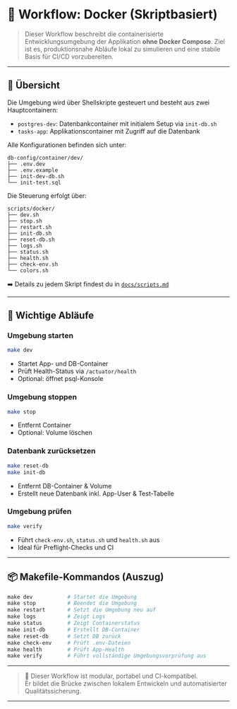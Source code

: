 # 🐳 **Workflow: Docker (Skriptbasiert)**

> Dieser Workflow beschreibt die containerisierte Entwicklungsumgebung der Applikation **ohne Docker Compose**. Ziel ist es, produktionsnahe Abläufe lokal zu simulieren und eine stabile Basis für CI/CD vorzubereiten.

---

## 🔹 Übersicht

Die Umgebung wird über Shellskripte gesteuert und besteht aus zwei Hauptcontainern:

- `postgres-dev`: Datenbankcontainer mit initialem Setup via `init-db.sh`
- `tasks-app`: Applikationscontainer mit Zugriff auf die Datenbank

Alle Konfigurationen befinden sich unter:

```plaintext
db-config/container/dev/
├── .env.dev
├── .env.example
├── init-dev-db.sh
└── init-test.sql
```

Die Steuerung erfolgt über:

```plaintext
scripts/docker/
├── dev.sh
├── stop.sh
├── restart.sh
├── init-db.sh
├── reset-db.sh
├── logs.sh
├── status.sh
├── health.sh
├── check-env.sh
└── colors.sh
```

➡️ Details zu jedem Skript findest du in [`docs/scripts.md`](scripts.md)

---

## 🧪 Wichtige Abläufe

### Umgebung starten

```bash
make dev
```

- Startet App- und DB-Container
- Prüft Health-Status via `/actuator/health`
- Optional: öffnet psql-Konsole

### Umgebung stoppen

```bash
make stop
```

- Entfernt Container
- Optional: Volume löschen

### Datenbank zurücksetzen

```bash
make reset-db
make init-db
```

- Entfernt DB-Container & Volume
- Erstellt neue Datenbank inkl. App-User & Test-Tabelle

### Umgebung prüfen

```bash
make verify
```

- Führt `check-env.sh`, `status.sh` und `health.sh` aus
- Ideal für Preflight-Checks und CI

---

## 📦 Makefile-Kommandos (Auszug)

```makefile
make dev           # Startet die Umgebung
make stop          # Beendet die Umgebung
make restart       # Setzt die Umgebung neu auf
make logs          # Zeigt Logs
make status        # Zeigt Containerstatus
make init-db       # Erstellt DB-Container
make reset-db      # Setzt DB zurück
make check-env     # Prüft .env-Dateien
make health        # Prüft App-Health
make verify        # Führt vollständige Umgebungsvorprüfung aus
```

---

> 🧱 Dieser Workflow ist modular, portabel und CI-kompatibel.  
> Er bildet die Brücke zwischen lokalem Entwickeln und automatisierter Qualitätssicherung.

---

[//]: # (## 📦 **Teil 2: Docker Compose &#40;dev-orientiert&#41;**)

[//]: # ()
[//]: # (> Für produktionsnahe Tests und CI/CD wird `docker-compose-dev.yml` verwendet.  )

[//]: # (> Ziel: deklarative Orchestrierung, reproduzierbare Builds, klare Trennung von Dev & Prod.)

[//]: # ()
[//]: # (### 🔧 Aufbau)

[//]: # ()
[//]: # (```yaml)

[//]: # (services:)

[//]: # (  app:)

[//]: # (    build:)

[//]: # (      context: ./docker/app)

[//]: # (      dockerfile: Dockerfile)

[//]: # (    image: myimage:tasks-app)

[//]: # (    ports:)

[//]: # (      - "8080:8080")

[//]: # (    env_file:)

[//]: # (      - ./db-config/container/dev/.env.dev)

[//]: # (    depends_on:)

[//]: # (      - db)

[//]: # ()
[//]: # (  db:)

[//]: # (    image: postgres:16)

[//]: # (    volumes:)

[//]: # (      - pgdata:/var/lib/postgresql/data)

[//]: # (    env_file:)

[//]: # (      - ./db-config/container/dev/.env.dev)

[//]: # (    ports:)

[//]: # (      - "5432:5432")

[//]: # ()
[//]: # (volumes:)

[//]: # (  pgdata:)

[//]: # (```)

[//]: # ()
[//]: # (### 🧠 Kommentarblock zur Build-Strategie)

[//]: # ()
[//]: # (```yaml)

[//]: # (# ----------------------------------------)

[//]: # (# 🧱 Build-Kontext: Portables Szenario für Image-Erstellung)

[//]: # (# ----------------------------------------)

[//]: # (# Wir verwenden einen expliziten Build-Kontext, um das Image aus einem modularen Verzeichnis zu erstellen.)

[//]: # (# Dadurch vermeiden wir unnötige Dateien im Build &#40;z.B. .git, node_modules, docs&#41; und halten das Setup wartbar.)

[//]: # (# Das Verzeichnis docker/app enthält den Dockerfile und alle relevanten Ressourcen für das App-Image.)

[//]: # (# Vorteil: klare Trennung, portabel über ROOT_DIR referenzierbar, ideal für CI/CD und produktionsnahe Builds.)

[//]: # (# ----------------------------------------)

[//]: # (```)